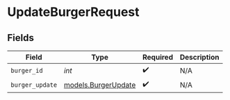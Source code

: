 # UpdateBurgerRequest


## Fields

| Field                                            | Type                                             | Required                                         | Description                                      |
| ------------------------------------------------ | ------------------------------------------------ | ------------------------------------------------ | ------------------------------------------------ |
| `burger_id`                                      | *int*                                            | :heavy_check_mark:                               | N/A                                              |
| `burger_update`                                  | [models.BurgerUpdate](../models/burgerupdate.md) | :heavy_check_mark:                               | N/A                                              |